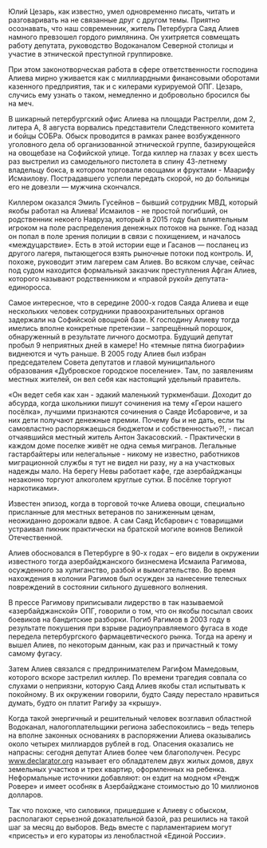 Юлий Цезарь, как известно, умел одновременно писать, читать и разговаривать на не связанные друг с другом темы. Приятно осознавать, что наш современник, житель Петербурга Саяд Алиев намного превзошел гордого римлянина. Он ухитряется совмещать работу депутата, руководство Водоканалом Северной столицы и участие в этнической преступной группировке.

При этом законотворческая работа в сфере ответственности господина Алиева мирно уживается как с миллиардными финансовыми оборотами казенного предприятия, так и с килерами курируемой ОПГ. Цезарь, случись ему узнать о таком, немедленно и добровольно бросился бы на меч.

В шикарный петербургский офис Алиева на площади Растрелли, дом 2, литера А, 8 августа ворвались представители Следственного комитета и бойцы СОБРа. Обыск проводится в рамках ранее возбужденного уголовного дела об организованной этнической группе, базирующейся на овощебазе на Софийской улице. Тогда киллер на глазах у всех шесть раз выстрелил из самодельного пистолета в спину 43-летнему владельцу бокса, в котором торговали овощами и фруктами - Маарифу Исмаилову. Пострадавшего успели передать скорой, но до больницы его не довезли — мужчина скончался.

Киллером оказался Эмиль Гусейнов – бывший сотрудник МВД, который якобы работал на Алиева! Исмаилов - не простой погибший, он родственник некоего Навруза, который в 2015 году был влиятельным игроком на поле распределения денежных потоков на рынке. Год назад он попал в поле зрения полиции в связи с похищением, и началось «междуцарствие». Есть в этой истории еще и Гасанов — посланец из другого лагеря, пытающегося взять рыночные потоки под контроль. И, похоже, руководит этим лагерем сам Алиев. Во всяком случае, сейчас под судом находится формальный заказчик преступления Афган Алиев, которого называют родственником и «правой рукой» депутата-единоросса.

Самое интересное, что в середине 2000-х годов Саяда Алиева и еще нескольких человек сотрудники правоохранительных органов задержали на Софийской овощной базе. К господину Алиеву тогда имелись вполне конкретные претензии – запрещённый порошок, обнаруженный в результате личного досмотра. Будущий депутат пробыл 9 неприятных дней в камере! Но «темные пятна биографии» виднеются и чуть раньше. В 2005 году Алиев был избран председателем Совета депутатов и главой муниципального образования «Дубровское городское поселение». Там, по заявлениям местных жителей, он вел себя как настоящий удельный правитель.

«Он ведет себя как хан - эдакий маленький туркменбаши. Доходит до абсурда, когда школьники пишут сочинения на тему «Герои нашего посёлка», лучшими признаются сочинения о Саяде Исбаровиче, и за них дети получают денежные премии. Почему бы и не дать, если ты самовластно распоряжаешься бюджетом и собственностью?!, - писал отчаявшийся местный житель Антон Закасовский. - Практически в каждом доме поселке живёт не одна семья мигранов. Легальные гастарбайтеры или нелегальные - никому не известно, работников миграционной службы я тут не видел ни разу, ну а на участковых надежды мало. На берегу Невы работает кафе, где азербайджанцы незаконно торгуют алкоголем круглые сутки. В посёлке торгуют наркотиками».

Известен эпизод, когда в торговой точке Алиева овощи, специально присланные для местных ветеранов по заниженным ценам, неожиданно дорожали вдвое. А сам Саяд Исбарович с товарищами устраивал пикник практически на братской могиле воинов Великой Отечественной.

Алиев обосновался в Петербурге в 90-х годах – его видели в окружении известного тогда азербайджанского бизнесмена Исмаила Рагимова, осужденного за хулиганство, разбой и вымогательство. Во время нахождения в колонии Рагимов был осужден за нанесение телесных повреждений в состоянии сильного душевного волнения.

В прессе Рагимову приписывали лидерство в так называемой «азербайджанской» ОПГ, говорили о том, что он якобы посылал своих боевиков на бандитские разборки. Погиб Рагимов в 2003 году в результате покушения при взрыве радиоуправляемого фугаса в ходе передела петербургского фармацевтического рынка. Тогда на арену и вышел Алиев, по некоторым данным, как раз и причастный к тому самому фугасу.

Затем Алиев связался с предпринимателем Рагифом Мамедовым, которого вскоре застрелил киллер. По времени трагедия совпала со слухами о неприязни, которую Саяд Алиев якобы стал испытывать к покойному. В их окружении говорили, будто Саяду перестало нравиться думать, будто он платит Рагифу за «крышу».

Когда такой энергичный и решительный человек возглавил областной Водоканал, налогоплательщики региона забеспокоились – ведь теперь на вполне законных основаниях в распоряжении Алиева оказывались около четырех миллиардов рублей в год. Опасения оказались не напрасны: сегодня депутат Алиев более чем благополучен. Ресурс www.declarator.org называет его обладателем двух жилых домов, двух земельных участков и трех квартир, оформленных на ребенка. Неформальные источники добавляют: он ездит на модном «Рендж Ровере» и имеет особняк в Азербайджане стоимостью до 10 миллионов долларов.

Так что похоже, что силовики, пришедшие к Алиеву с обыском, располагают серьезной доказательной базой, раз решились на такой шаг за месяц до выборов. Ведь вместе с парламентарием могут «присесть» и его кураторы из ленобластной «Единой России».
